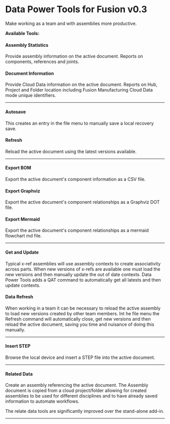 # Data Power Tools for Fusion v0.3

Make working as a team and with assemblies more productive.

**Available Tools:**

#### Assembly Statistics

Provide assembly information on the active document. Reports on components, references and joints.

#### Document Information

Provide Cloud Data information on the active document. Reports on Hub, Project and Folder location including Fusion Manufacturing Cloud Data mode unique identifiers.

---

#### Autosave

This creates an entry in the file menu to manually save a local recovery save.

#### Refresh

Reload the active document using the latest versions available.

---

#### Export BOM

Export the active document's component information as a CSV file.

#### Export Graphviz

Export the active document's component relationships as a Graphviz DOT file.

#### Export Mermaid

Export the active document's component relationships as a mermaid flowchart md file.

---

#### Get and Update

Typical x-ref assemblies will use assembly contexts to create associativity across parts. When new versions of x-refs are available one must load the new versions and then manually update the out of date contexts. Data Power Tools adds a QAT command to automatically get all latests and then update contexts.

#### Data Refresh

When working in a team it can be necessary to reload the active assembly to load new versions created by other team members. Int he file menu the Refresh command will automatically close, get new versions and then reload the active document, saving you time and nuisance of doing this manually.

---

#### Insert STEP

Browse the local device and insert a STEP file into the active document.

---

#### Related Data

Create an assembly referencing the active document. The Assembly document is copied from a cloud project/folder allowing for created assemblies to be used for different disciplines and to have already saved information to automate workflows.

The relate data tools are significantly improved over the stand-alone add-in.

---
